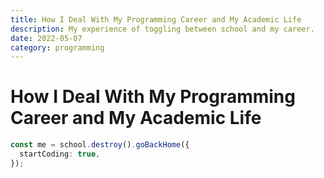 ```yaml
---
title: How I Deal With My Programming Career and My Academic Life
description: My experience of toggling between school and my career.
date: 2022-05-07
category: programming
---
```


# How I Deal With My Programming Career and My Academic Life

```typescript
const me = school.destroy().goBackHome({
  startCoding: true,
});
```
